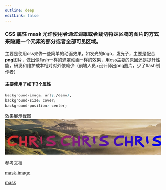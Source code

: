 ```yaml
---
outline: deep
editLink: false
---
```


### CSS 属性 mask 允许使用者通过遮罩或者裁切特定区域的图片的方式来隐藏一个元素的部分或者全部可见区域。

主要是使用css来做一些简单的动画效果，如发光的logo，发光子，主要是配合**png**图片，做出像flash一样的遮罩动画一样的效果，用css主要的原因还是提升性能，研发和维护成本相对对外依赖少（前端人员+设计师出png图片，少了flash制作者）

#### 主要使用了如下3个属性
``` css
background-image: url(./demo);
background-size: cover;
background-position: center;
```

效果展示截图
![mask效果截图](/frontend/index/css/mask.jpg)

参考文档

[mask-image](https://css-tricks.com/almanac/properties/m/mask-image/)

[mask](https://developer.mozilla.org/zh-CN/docs/Web/CSS/mask)
